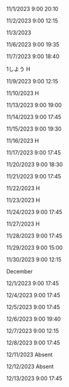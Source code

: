 11/1/2023	9:00	20:10

11/2/2023	9:00	12:15

11/3/2023

11/6/2023	9:00	19:35

11/7/2023	9:00	18:40

1しよう	H

11/9/2023	9:00	12:15

11/10/2023	H

11/13/2023	9:00	19:00

11/14/2023	9:00	17:45

11/15/2023	9:00	19:30

11/16/2023	H

11/17/2023	9:00	17:45

11/20/2023	9:00	18:30

11/21/2023	9:00	17:45

11/22/2023	H

11/23/2023  H

11/24/2023  9:00	17:45

11/27/2023  H

11/28/2023  9:00	17:45

11/29/2023  9:00	15:00

11/30/2023  9:00	12:15

December 

12/1/2023  9:00	17:45

12/4/2023  9:00	17:45

12/5/2023  9:00	17:45

12/6/2023  9:00	19:40

12/7/2023  9:00	12:15

12/8/2023  9:00	17:45

12/11/2023 Absent

12/12/2023 Absent

12/13/2023 9:00	17:45
